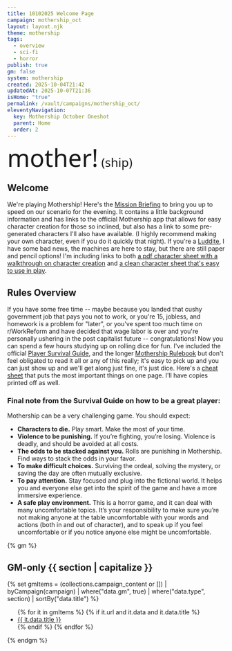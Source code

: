 ```yaml
---
title: 10102025 Welcome Page
campaign: mothership_oct
layout: layout.njk
theme: mothership
tags:
  - overview
  - sci-fi
  - horror
publish: true
gm: false
system: mothership
created: 2025-10-04T21:42
updatedAt: 2025-10-07T21:36
isHome: "true"
permalink: /vault/campaigns/mothership_oct/
eleventyNavigation:
  key: Mothership October Oneshot
  parent: Home
  order: 2
---
```

<style>
  /* 1) Register the font (adjust the family name if needed) */
  @font-face {
    font-family: "Caramello Free";
    src: url("/assets/fonts/Caramello%20Free.woff2") format("woff2");
    font-weight: 400;
    font-style: normal;
    font-display: swap;
  }

  /* 2) Use it on your wordmark (with fallbacks) */
  .wordmark {
    font-family: "Caramello Free", system-ui, -apple-system, "Segoe UI", Roboto, Arial, sans-serif;
    line-height: 1;
  }

  .wordmark span { font-size: 4em; }
  .wordmark b { font-size: 50%; font-weight: normal; }
</style>

<p class="wordmark"><span>mother!<b> (ship)</b></span></p>

## Welcome
We're playing Mothership! Here's the [Mission Briefing](/vault/campaigns/mothership_oct/sessions/mission-briefing/) to bring you up to speed on our scenario for the evening. It contains a little background information and has links to the official Mothership app that allows for easy character creation for those so inclined, but also has a link to some pre-generated characters I'll also have available. (I highly recommend making your own character, even if you do it quickly that night). If you're a [Luddite](https://en.wikipedia.org/wiki/Luddite), I have some bad news, the machines are here to stay, but there are still paper and pencil options! I'm including links to both [a pdf character sheet with a walkthrough on character creation](/assets/pdfs/Mothership_Character_Profile_advanced.pdf) and [a clean character sheet that's easy to use in play](/assets/pdfs/Mothership_Character_Profile_basic.pdf).

## Rules Overview
If you have some free time -- maybe because you landed that cushy government job that pays you not to work, or you're 15, jobless, and homework is a problem for "later", or you've spent too much time on r/WorkReform and have decided that wage labor is over and you're personally ushering in the post capitalist future -- congratulations! Now you can spend a few hours studying up on rolling dice for fun. I've included the official [Player Survival Guide](/assets/pdfs/Player-Survival-Guide-v1.2.pdf), and the longer [Mothership Rulebook](/assets/pdfs/Mothership-Zine-Rulebook-v5.pdf) but don't feel obligated to read it all or any of this really; it's easy to pick up and you can just show up and we'll get along just fine, it's just dice. Here's a [cheat sheet](/assets/pdfs/player-cheat-sheet.pdf) that puts the most important things on one page. I'll have copies printed off as well.

### Final note from the Survival Guide on how to be a great player:
Mothership can be a very challenging game. You should expect:
- **Characters to die.** Play smart. Make the most of your time.
- **Violence to be punishing.** If you’re fighting, you’re losing. Violence is deadly, and should be avoided at all costs.
- **The odds to be stacked against you.** Rolls are punishing in Mothership. Find ways to stack the odds in your favor.
- **To make difficult choices.** Surviving the ordeal, solving the mystery, or saving the day are often mutually exclusive.
- **To pay attention.** Stay focused and plug into the fictional world. It helps you and everyone else get into the spirit of the game and have a more immersive experience.
- **A safe play environment.** This is a horror game, and it can deal with many uncomfortable topics. It’s your responsibility to make sure you’re not making anyone at the table uncomfortable with your words and actions (both in and out of character), and to speak up if you feel uncomfortable or if you notice anyone else might be uncomfortable.

{% gm %}
<h2>GM-only {{ section | capitalize }}</h2>
{% set gmItems = (collections.campaign_content or [])
  | byCampaign(campaign)
  | where("data.gm", true)
  | where("data.type", section)
  | sortBy("data.title")
%}
<ul class="list">
  {% for it in gmItems %}
    {% if it.url and it.data and it.data.title %}
      <li><a href="{{ it.url }}">{{ it.data.title }}</a></li>
    {% endif %}
  {% endfor %}
</ul>
{% endgm %}


